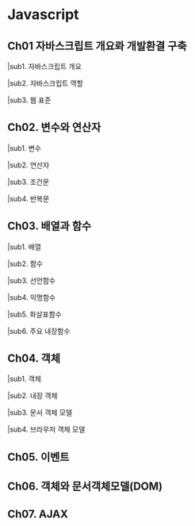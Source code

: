 # Javascript

## **Ch01 자바스크립트 개요롸 개발환결 구축**  
|sub1. 자바스크립트 개요

|sub2. 자바스크립트 역할

|sub3. 웹 표준

## **Ch02. 변수와 연산자**  
|sub1. 변수

|sub2. 연산자

|sub3. 조건문

|sub4. 반복문
## **Ch03. 배열과 함수**    
|sub1. 배열

|sub2. 함수

|sub3. 선언함수

|sub4. 익명함수

|sub5. 화살표함수

|sub6. 주요 내장함수

## **Ch04. 객체**  
|sub1. 객체

|sub2. 내장 객체

|sub3. 문서 객체 모델

|sub4. 브라우저 객체 모델

## **Ch05. 이벤트**  
## **Ch06. 객체와 문서객체모델(DOM)**  
## **Ch07. AJAX**  
